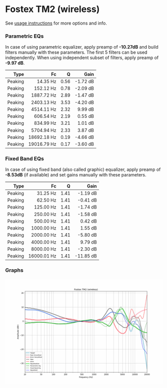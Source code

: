 # Fostex TM2 (wireless)
See [usage instructions](https://github.com/jaakkopasanen/AutoEq#usage) for more options and info.

### Parametric EQs
In case of using parametric equalizer, apply preamp of **-10.27dB** and build filters manually
with these parameters. The first 5 filters can be used independently.
When using independent subset of filters, apply preamp of **-9.97 dB**.

| Type    | Fc          |    Q | Gain     |
|--------:|------------:|-----:|---------:|
| Peaking | 14.35 Hz    | 0.56 | -1.72 dB |
| Peaking | 152.12 Hz   | 0.78 | -2.09 dB |
| Peaking | 1887.72 Hz  | 2.89 | -1.47 dB |
| Peaking | 2403.13 Hz  | 3.53 | -4.20 dB |
| Peaking | 4514.11 Hz  | 2.32 | 9.99 dB  |
| Peaking | 606.54 Hz   | 2.19 | 0.55 dB  |
| Peaking | 834.99 Hz   | 3.21 | 1.01 dB  |
| Peaking | 5704.94 Hz  | 2.33 | 3.87 dB  |
| Peaking | 18692.18 Hz | 0.19 | -4.66 dB |
| Peaking | 19016.79 Hz | 0.17 | -3.60 dB |

### Fixed Band EQs
In case of using fixed band (also called graphic) equalizer, apply preamp of **-8.53dB**
(if available) and set gains manually with these parameters.

| Type    | Fc          |    Q | Gain      |
|--------:|------------:|-----:|----------:|
| Peaking | 31.25 Hz    | 1.41 | -1.19 dB  |
| Peaking | 62.50 Hz    | 1.41 | -0.41 dB  |
| Peaking | 125.00 Hz   | 1.41 | -1.74 dB  |
| Peaking | 250.00 Hz   | 1.41 | -1.58 dB  |
| Peaking | 500.00 Hz   | 1.41 | 0.42 dB   |
| Peaking | 1000.00 Hz  | 1.41 | 1.55 dB   |
| Peaking | 2000.00 Hz  | 1.41 | -5.80 dB  |
| Peaking | 4000.00 Hz  | 1.41 | 9.79 dB   |
| Peaking | 8000.00 Hz  | 1.41 | -2.30 dB  |
| Peaking | 16000.01 Hz | 1.41 | -11.85 dB |

### Graphs
![](./Fostex%20TM2%20(wireless).png)